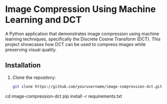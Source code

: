# Image Compression Using Machine Learning and DCT
A Python application that demonstrates image compression using machine learning techniques, specifically the Discrete Cosine Transform (DCT). This project showcases how DCT can be used to compress images while preserving visual quality.
## Installation

1. Clone the repository:

   ```bash
   git clone https://github.com/yourusername/image-compression-dct.git
cd image-compression-dct
pip install -r requirements.txt
